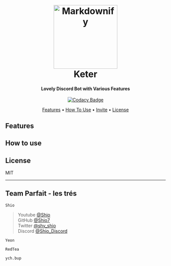 <h1 align="center">
  <br>
  <a href="https://github.com/Shio7/Keter"><img src="https://raw.githubusercontent.com/Shio7/Keter/master/Docs/Keter_symbol.png" alt="Markdownify" width="200"></a>
  <br>
  Keter
  <br>
</h1>
<h4 align="center">Lovely Discord Bot with Various Features</h4>
<p align="center">
  <a href="https://app.codacy.com/gh/Shio7/Keter?utm_source=github.com&utm_medium=referral&utm_content=Shio7/Keter&utm_campaign=Badge_Grade">
    <img src="https://api.codacy.com/project/badge/Grade/f5164554f8cc426ba6232263110d91f0"
         alt="Codacy Badge">
  </a>
</p>
<p align="center">
  <a href="#features">Features</a> •
  <a href="#how-to-use">How To Use</a> •
  <a href="#invite">Invite</a> •
  <a href="#license">License</a>
</p>

## Features 

## How to use

## License

MIT

---

## Team Parfait - les trés
`Shio`  
> Youtube [@Shio](https://youtube.com/c/shio7)  
GitHub [@Shio7](https://github.com/shio7)  
Twitter [@shy_shio](https://twitter.com/shy_shio)  
Discord [@Shio_Discord](https://discord.gg/b9wC3TQ)

`Yeon`  

`RedTea`  

`ych.bup`  

